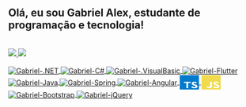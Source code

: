 ## Olá, eu sou Gabriel Alex, estudante de programação e tecnologia!

<br>

<div>
  <a href="https://github.com/gaabrielalex">
  <img height="180em" src="https://github-readme-stats.vercel.app/api?username=gaabrielalex&show_icons=true&theme=tokyonight&include_all_commits=true/">
  <img height="180em" src="https://github-readme-stats.vercel.app/api/top-langs/?username=gaabrielalex&layout=compact&langs_count=16&theme=tokyonight"/>
</div>

<div style="display: inline_block"><br>
  <img align="center" alt="Gabriel-.NET" height="30" width="40" src="https://cdn.jsdelivr.net/gh/devicons/devicon@latest/icons/dot-net/dot-net-original.svg"> 
  <img align="center" alt="Gabriel-C#" height="30" width="40" src="https://cdn.jsdelivr.net/gh/devicons/devicon@latest/icons/csharp/csharp-original.svg">
  <img align="center" alt="Gabriel-.VisualBasic" height="30" width="40" src="https://cdn.jsdelivr.net/gh/devicons/devicon@latest/icons/visualbasic/visualbasic-original.svg"/> 
  <img align="center" alt="Gabriel-Flutter" height="30" width="40" src="https://cdn.jsdelivr.net/gh/devicons/devicon@latest/icons/flutter/flutter-original.svg">
  <img align="center" alt="Gabriel-Java" height="30" width="40" src="https://cdn.jsdelivr.net/gh/devicons/devicon@latest/icons/java/java-original.svg">
  <img align="center" alt="Gabriel-Spring" height="30" width="40" src="https://cdn.jsdelivr.net/gh/devicons/devicon@latest/icons/spring/spring-original.svg">
  <img align="center" alt="Gabriel-Angular" height="30" width="40" src="https://cdn.jsdelivr.net/gh/devicons/devicon@latest/icons/angular/angular-original.svg">
  <img align="center" alt="Gabriel-Ts" height="30" width="40" src="https://raw.githubusercontent.com/devicons/devicon/master/icons/typescript/typescript-plain.svg">
  <img align="center" alt="Gabriel-Js" height="30" width="40" src="https://raw.githubusercontent.com/devicons/devicon/master/icons/javascript/javascript-plain.svg">
  <img align="center" alt="Gabriel-Bootstrap" height="30" width="40" src="https://cdn.jsdelivr.net/gh/devicons/devicon@latest/icons/bootstrap/bootstrap-original.svg"/>
  <img align="center" alt="Gabriel-jQuery" height="30" width="40" src="https://cdn.jsdelivr.net/gh/devicons/devicon@latest/icons/jquery/jquery-plain-wordmark.svg"/>
</div>
